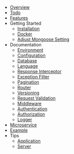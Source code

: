 - [Overview](/overview)
- [Todo](/todo)
- [Features](/features)
- Getting Started
    - [Installation](/getting-started/readme)
    - [Docker](/getting-started/docker)
    - [Adjust Mongoose Setting](/getting-started/adjust-mongoose-setting)
- Documentation
    - [Environment](/documentation/readme)
    - [Configuration](/documentation/configuration)
    - [Database](/documentation/database)
    - [Language](/documentation/language)
    - [Response Interceptor](/documentation/response-interceptor)
    - [Exception Filter](/documentation/exception-filter)
    - [Pagination](/documentation/pagination)
    - [Router](/documentation/router)
    - [Versioning](/documentation/versioning)
    - [Request Validation](/documentation/request-validation)
    - [Middleware](/documentation/middleware)
    - [Authentication](/documentation/authentication)
    - [Authorization](/documentation/authorization)
    - [Logger](/documentation/logger)
- [Microservice](/microservice/readme)
- [Example](example)
- Tips
    - [Application](/tips/readme)
    - [Server](/tips/server)